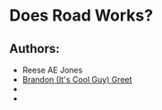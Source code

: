 # Does Road Works?

## Authors:
- Reese AE Jones
- [Brandon (It's Cool Guy) Greet](https://github.com/BrandonGreet)
-
-
